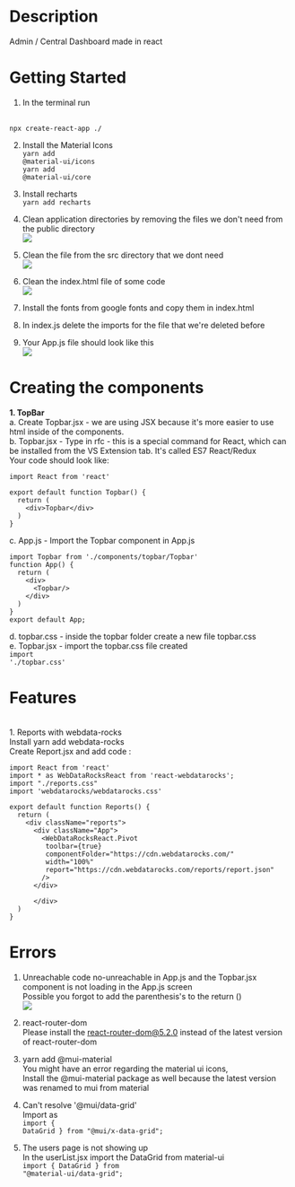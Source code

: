 # Description
Admin / Central Dashboard made in react

# Getting Started
1. In the terminal run
<br>
<code>npx create-react-app ./</code>

2. Install the Material Icons
<br><code>yarn add @material-ui/icons</code>
<br><code>yarn add @material-ui/core</code>

3. Install recharts
<br><code>yarn add recharts</code>

4. Clean application directories by removing the files we don't need from the public directory
<br>![](2022-05-22-21-18-38.png)

5. Clean the file from the src directory that we dont need
<br>![](2022-05-22-21-21-13.png)

6. Clean the index.html file of some code 
<br>![](2022-05-22-21-24-18.png)

7. Install the fonts from google fonts and copy them in index.html

8. In index.js delete the imports for the file that we're deleted before

9. Your App.js file should look like this 
<br>![](2022-05-22-21-35-48.png)

# Creating the components

<strong>1. TopBar</strong>
<br>a. Create Topbar.jsx - we are using JSX because it's more easier to use html inside of the components.
<br>
b. Topbar.jsx - Type in rfc - this is a special command for React, which can be installed from the VS Extension tab. It's called ES7 React/Redux
<br>
Your code should look like:
```
import React from 'react'

export default function Topbar() {
  return (
    <div>Topbar</div>
  )
}
```
c. App.js -  Import the Topbar component in App.js
```
import Topbar from './components/topbar/Topbar'
function App() {
  return (
    <div>
      <Topbar/>
    </div>
  )
}
export default App;
```

d. topbar.css - inside the topbar folder create a new file topbar.css
<br>
e. Topbar.jsx - import the topbar.css file created
<br><code>import './topbar.css'</code>



# Features
<br> 1. Reports with webdata-rocks
<br> Install yarn add webdata-rocks
<br> Create Report.jsx and add code : 
```
import React from 'react'
import * as WebDataRocksReact from 'react-webdatarocks';
import "./reports.css"
import 'webdatarocks/webdatarocks.css'

export default function Reports() {
  return (
    <div className="reports">
      <div className="App">
        <WebDataRocksReact.Pivot 
         toolbar={true}
         componentFolder="https://cdn.webdatarocks.com/"
         width="100%"
         report="https://cdn.webdatarocks.com/reports/report.json"
        />
      </div>
      
      </div>
  )
}
```


# Errors
1. Unreachable code  no-unreachable in App.js and the Topbar.jsx component is not loading in the App.js screen
<br>Possible you forgot to add the parenthesis's to the return ()
<br>![](2022-05-23-10-04-21.png)

2. react-router-dom
<br>Please install the react-router-dom@5.2.0 instead of the latest version of react-router-dom

3. yarn add @mui-material
<br>You might have an error regarding the material ui icons, 
<br>Install the @mui-material package as well because the latest version was renamed to mui from material

3. Can't resolve '@mui/data-grid'
<br> Import as 
<br><code>import { DataGrid } from "@mui/x-data-grid";</code>

4. The users page is not showing up
<br> In the userList.jsx import the DataGrid from material-ui 
<br><code>import { DataGrid } from "@material-ui/data-grid";</code>

